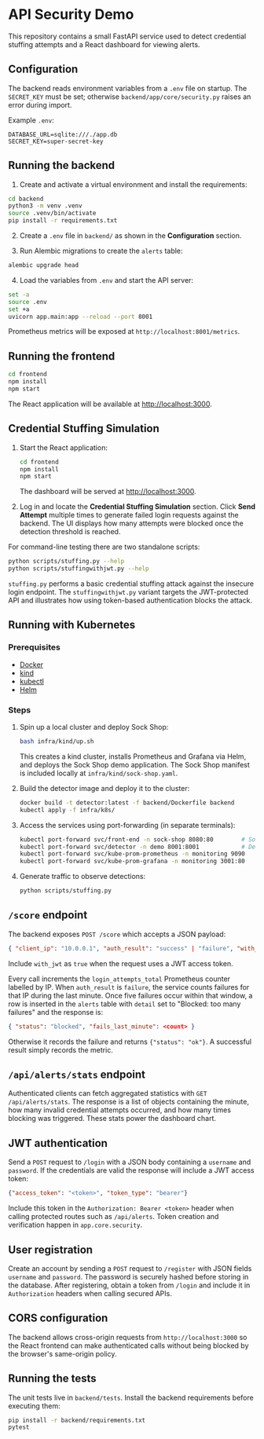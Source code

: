 # API Security Demo

This repository contains a small FastAPI service used to detect credential stuffing attempts and a React dashboard for viewing alerts.

## Configuration

The backend reads environment variables from a `.env` file on startup. The
`SECRET_KEY` must be set; otherwise `backend/app/core/security.py` raises an
error during import.

Example `.env`:

```env
DATABASE_URL=sqlite:///./app.db
SECRET_KEY=super-secret-key
```

## Running the backend

1. Create and activate a virtual environment and install the requirements:

```bash
cd backend
python3 -m venv .venv
source .venv/bin/activate
pip install -r requirements.txt
```

2. Create a `.env` file in `backend/` as shown in the **Configuration** section.

3. Run Alembic migrations to create the `alerts` table:

```bash
alembic upgrade head
```

4. Load the variables from `.env` and start the API server:

```bash
set -a
source .env
set +a
uvicorn app.main:app --reload --port 8001
```

Prometheus metrics will be exposed at `http://localhost:8001/metrics`.

## Running the frontend

```bash
cd frontend
npm install
npm start
```

The React application will be available at [http://localhost:3000](http://localhost:3000).

## Credential Stuffing Simulation

1. Start the React application:

   ```bash
   cd frontend
   npm install
   npm start
   ```

   The dashboard will be served at <http://localhost:3000>.

2. Log in and locate the **Credential Stuffing Simulation** section. Click
   **Send Attempt** multiple times to generate failed login requests against the
   backend. The UI displays how many attempts were blocked once the detection
   threshold is reached.

For command-line testing there are two standalone scripts:

```bash
python scripts/stuffing.py --help
python scripts/stuffingwithjwt.py --help
```

`stuffing.py` performs a basic credential stuffing attack against the insecure
login endpoint. The `stuffingwithjwt.py` variant targets the JWT-protected API
and illustrates how using token-based authentication blocks the attack.

## Running with Kubernetes

### Prerequisites

- [Docker](https://docs.docker.com/get-docker/)
- [kind](https://kind.sigs.k8s.io/)
- [kubectl](https://kubernetes.io/docs/tasks/tools/)
- [Helm](https://helm.sh/)

### Steps

1. Spin up a local cluster and deploy Sock Shop:

   ```bash
   bash infra/kind/up.sh
   ```

   This creates a kind cluster, installs Prometheus and Grafana via Helm, and deploys the Sock Shop demo application.
   The Sock Shop manifest is included locally at `infra/kind/sock-shop.yaml`.

2. Build the detector image and deploy it to the cluster:

   ```bash
   docker build -t detector:latest -f backend/Dockerfile backend
   kubectl apply -f infra/k8s/
   ```

3. Access the services using port-forwarding (in separate terminals):

   ```bash
   kubectl port-forward svc/front-end -n sock-shop 8080:80        # Sock Shop UI
   kubectl port-forward svc/detector -n demo 8001:8001            # Detector API & metrics
   kubectl port-forward svc/kube-prom-prometheus -n monitoring 9090
   kubectl port-forward svc/kube-prom-grafana -n monitoring 3001:80
   ```

4. Generate traffic to observe detections:

   ```bash
   python scripts/stuffing.py
   ```

## `/score` endpoint

The backend exposes `POST /score` which accepts a JSON payload:

```json
{ "client_ip": "10.0.0.1", "auth_result": "success" | "failure", "with_jwt": true | false }
```

Include `with_jwt` as `true` when the request uses a JWT access token.

Every call increments the `login_attempts_total` Prometheus counter labelled by IP. When `auth_result` is `failure`, the service counts failures for that IP during the last minute. Once five failures occur within that window, a row is inserted in the `alerts` table with `detail` set to "Blocked: too many failures" and the response is:

```json
{ "status": "blocked", "fails_last_minute": <count> }
```

Otherwise it records the failure and returns `{"status": "ok"}`. A successful result simply records the metric.

## `/api/alerts/stats` endpoint

Authenticated clients can fetch aggregated statistics with `GET /api/alerts/stats`.
The response is a list of objects containing the minute, how many invalid
credential attempts occurred, and how many times blocking was triggered.
These stats power the dashboard chart.

## JWT authentication

Send a `POST` request to `/login` with a JSON body containing a `username` and `password`. If the credentials are valid the response will include a JWT access token:

```json
{"access_token": "<token>", "token_type": "bearer"}
```

Include this token in the `Authorization: Bearer <token>` header when calling protected routes such as `/api/alerts`. Token creation and verification happen in `app.core.security`.

## User registration

Create an account by sending a `POST` request to `/register` with JSON fields `username` and `password`. The password is securely hashed before storing in the database. After registering, obtain a token from `/login` and include it in `Authorization` headers when calling secured APIs.

## CORS configuration

The backend allows cross-origin requests from `http://localhost:3000` so the React frontend can make authenticated calls without being blocked by the browser's same-origin policy.

## Running the tests

The unit tests live in `backend/tests`. Install the backend requirements before
executing them:

```bash
pip install -r backend/requirements.txt
pytest
```
